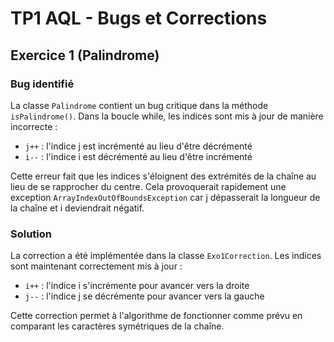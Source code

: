 # TP1 AQL - Bugs et Corrections

## Exercice 1 (Palindrome)

### Bug identifié
La classe `Palindrome` contient un bug critique dans la méthode `isPalindrome()`. Dans la boucle while, les indices sont mis à jour de manière incorrecte :
- `j++` : l'indice j est incrémenté au lieu d'être décrémenté
- `i--` : l'indice i est décrémenté au lieu d'être incrémenté

Cette erreur fait que les indices s'éloignent des extrémités de la chaîne au lieu de se rapprocher du centre. Cela provoquerait rapidement une exception `ArrayIndexOutOfBoundsException` car j dépasserait la longueur de la chaîne et i deviendrait négatif.

### Solution
La correction a été implémentée dans la classe `Exo1Correction`. Les indices sont maintenant correctement mis à jour :
- `i++` : l'indice i s'incrémente pour avancer vers la droite
- `j--` : l'indice j se décrémente pour avancer vers la gauche

Cette correction permet à l'algorithme de fonctionner comme prévu en comparant les caractères symétriques de la chaîne.
